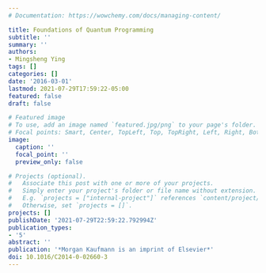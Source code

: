 ```yaml
---
# Documentation: https://wowchemy.com/docs/managing-content/

title: Foundations of Quantum Programming
subtitle: ''
summary: ''
authors:
- Mingsheng Ying
tags: []
categories: []
date: '2016-03-01'
lastmod: 2021-07-29T17:59:22-05:00
featured: false
draft: false

# Featured image
# To use, add an image named `featured.jpg/png` to your page's folder.
# Focal points: Smart, Center, TopLeft, Top, TopRight, Left, Right, BottomLeft, Bottom, BottomRight.
image:
  caption: ''
  focal_point: ''
  preview_only: false

# Projects (optional).
#   Associate this post with one or more of your projects.
#   Simply enter your project's folder or file name without extension.
#   E.g. `projects = ["internal-project"]` references `content/project/deep-learning/index.md`.
#   Otherwise, set `projects = []`.
projects: []
publishDate: '2021-07-29T22:59:22.792994Z'
publication_types:
- '5'
abstract: ''
publication: '*Morgan Kaufmann is an imprint of Elsevier*'
doi: 10.1016/C2014-0-02660-3
---
```


